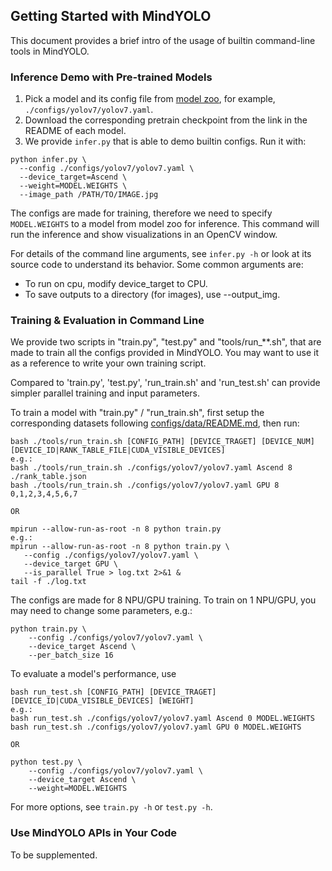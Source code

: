 ## Getting Started with MindYOLO

This document provides a brief intro of the usage of builtin command-line tools in MindYOLO.

### Inference Demo with Pre-trained Models

1. Pick a model and its config file from
  [model zoo](MODEL_ZOO.md),
  for example, `./configs/yolov7/yolov7.yaml`.
2. Download the corresponding pretrain checkpoint from the link in the README of each model.
3. We provide `infer.py` that is able to demo builtin configs. Run it with:

```
python infer.py \
  --config ./configs/yolov7/yolov7.yaml \
  --device_target=Ascend \
  --weight=MODEL.WEIGHTS \
  --image_path /PATH/TO/IMAGE.jpg
```

The configs are made for training, therefore we need to specify `MODEL.WEIGHTS` to a model from model zoo for inference.
This command will run the inference and show visualizations in an OpenCV window.

For details of the command line arguments, see `infer.py -h` or look at its source code
to understand its behavior. Some common arguments are:
* To run on cpu, modify device_target to CPU.
* To save outputs to a directory (for images), use --output_img.

### Training & Evaluation in Command Line

We provide two scripts in "train.py", "test.py" and "tools/run_**.sh",
that are made to train all the configs provided in MindYOLO. You may want to
use it as a reference to write your own training script.

Compared to 'train.py', 'test.py', 'run_train.sh' and 'run_test.sh' can provide simpler 
parallel training and input parameters.

To train a model with "train.py" / "run_train.sh", first
setup the corresponding datasets following
[configs/data/README.md](configs/data/README.md),
then run:

```
bash ./tools/run_train.sh [CONFIG_PATH] [DEVICE_TRAGET] [DEVICE_NUM] [DEVICE_ID|RANK_TABLE_FILE|CUDA_VISIBLE_DEVICES]
e.g.:
bash ./tools/run_train.sh ./configs/yolov7/yolov7.yaml Ascend 8 ./rank_table.json
bash ./tools/run_train.sh ./configs/yolov7/yolov7.yaml GPU 8 0,1,2,3,4,5,6,7

OR

mpirun --allow-run-as-root -n 8 python train.py
e.g.:
mpirun --allow-run-as-root -n 8 python train.py \
   --config ./configs/yolov7/yolov7.yaml \
   --device_target GPU \
   --is_parallel True > log.txt 2>&1 &
tail -f ./log.txt
```

The configs are made for 8 NPU/GPU training.
To train on 1 NPU/GPU, you may need to change some parameters, e.g.:

```
python train.py \
    --config ./configs/yolov7/yolov7.yaml \
    --device_target Ascend \
    --per_batch_size 16
```

To evaluate a model's performance, use

```
bash run_test.sh [CONFIG_PATH] [DEVICE_TRAGET] [DEVICE_ID|CUDA_VISIBLE_DEVICES] [WEIGHT]
e.g.:
bash run_test.sh ./configs/yolov7/yolov7.yaml Ascend 0 MODEL.WEIGHTS
bash run_test.sh ./configs/yolov7/yolov7.yaml GPU 0 MODEL.WEIGHTS

OR

python test.py \
    --config ./configs/yolov7/yolov7.yaml \
    --device_target Ascend \
    --weight=MODEL.WEIGHTS
```

For more options, see `train.py -h` or `test.py -h`.


### Use MindYOLO APIs in Your Code

To be supplemented.
